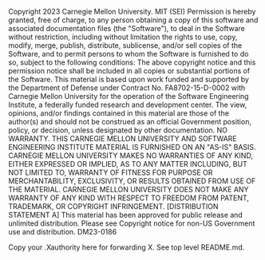 Copyright 2023 Carnegie Mellon University.
MIT (SEI)
Permission is hereby granted, free of charge, to any person obtaining a
copy of this software and associated documentation files (the "Software"),
to deal in the Software without restriction, including without limitation
the rights to use, copy, modify, merge, publish, distribute, sublicense,
and/or sell copies of the Software, and to permit persons to whom the
Software is furnished to do so, subject to the following conditions:
The above copyright notice and this permission notice shall be included
in all copies or substantial portions of the Software.
This material is based upon work funded and supported by the Department of
Defense under Contract No. FA8702-15-D-0002 with Carnegie Mellon University
for the operation of the Software Engineering Institute, a federally funded
research and development center.
The view, opinions, and/or findings contained in this material are those of
the author(s) and should not be construed as an official Government position,
policy, or decision, unless designated by other documentation.
NO WARRANTY. THIS CARNEGIE MELLON UNIVERSITY AND SOFTWARE ENGINEERING
INSTITUTE MATERIAL IS FURNISHED ON AN "AS-IS" BASIS. CARNEGIE MELLON
UNIVERSITY MAKES NO WARRANTIES OF ANY KIND, EITHER EXPRESSED OR IMPLIED,
AS TO ANY MATTER INCLUDING, BUT NOT LIMITED TO, WARRANTY OF FITNESS FOR
PURPOSE OR MERCHANTABILITY, EXCLUSIVITY, OR RESULTS OBTAINED FROM USE OF THE
MATERIAL. CARNEGIE MELLON UNIVERSITY DOES NOT MAKE ANY WARRANTY OF ANY KIND
WITH RESPECT TO FREEDOM FROM PATENT, TRADEMARK, OR COPYRIGHT INFRINGEMENT.
[DISTRIBUTION STATEMENT A] This material has been approved for public release
and unlimited distribution.  Please see Copyright notice for non-US
Government use and distribution.
DM23-0186

Copy your .Xauthority here for forwarding X. See top level README.md.
